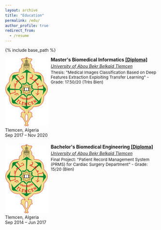 ```yaml
---
layout: archive
title: "Education"
permalink: /edu/
author_profile: true
redirect_from:
  - /resume
---
```


{% include base_path %}


<style>
.edu-entry {
  display: flex;
  justify-content: space-between;
  align-items: flex-start;
  margin-bottom: 1.5em;
  flex-wrap: wrap;
}
.edu-details {
  max-width: 70%;
}
.edu-degree {
  font-weight  : bold;
  font-size    : 1.1em;
}
.edu-univ {
  margin-top: 0.2em;
  font-style: italic;
}
.edu-thesis {
  margin-top: 0.3em;
  font-size: 0.97em;
}
</style>

<!-- # Education -->

<div class="edu-entry">
  <div class="logo-wrapper">
    <img class="edu-logo" src="/assets/images/logos/uabt.png" alt="University Logo250">
  </div>
  <div class="edu-details">
    <div class="edu-degree">
     <!-- <img class="edu-logo-inline" src="logo.png" alt=""> -->
      Master's Biomedical Informatics
      <a href="https://drive.google.com/file/d/1mD6btuEh9sSezaQVHYFTi1mk7OmeAqT_/view?usp=drive_link" target="_blank" rel="noopener noreferrer">[Diploma]</a>
    </div>
    <div class="edu-univ">
      <a href="https://univ-tlemcen.dz" target="_blank" rel="noopener noreferrer">University of Abou Bekr Belkaïd Tlemcen</a>
    </div>
    <div class="edu-thesis">
      Thesis: "Medical Images Classification Based on Deep Features Extraction Exploiting Transfer Learning" - Grade: 17.50/20 (Très Bien)
    </div>
  </div>
  <div class="meta-text">
    Tlemcen, Algeria<br>
    Sep 2017 &ndash; Nov 2020
  </div>
</div>

<div class="edu-entry">
  <div class="logo-wrapper">
    <img class="edu-logo" src="/assets/images/logos/uabt.png" alt="University Logo">
  </div>
  <div class="edu-details">
    <div class="edu-degree">
      Bachelor's Biomedical Engineering
      <a href="https://drive.google.com/file/d/1tkIhxVdk5QBs6jXqRUvNF2xw0yAiJKA3/view?usp=drive_link" target="_blank" rel="noopener noreferrer">[Diploma]</a>
    </div>
    <div class="edu-univ">
      <a href="https://univ-tlemcen.dz" target="_blank" rel="noopener noreferrer">University of Abou Bekr Belkaïd Tlemcen</a>
    </div>
    <div class="edu-thesis">
      Final Project: "Patient Record Management System (PRMS) for Cardiac Surgery Department" - Grade: 15/20 (Bien)
    </div>
  </div>
  <div class="meta-text">
    Tlemcen, Algeria<br>
    Sep 2014 &ndash; Jun 2017
  </div>
</div>